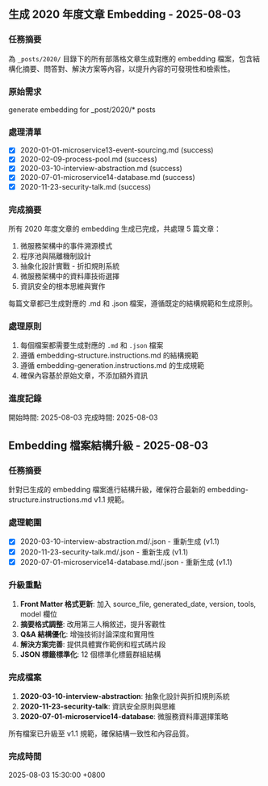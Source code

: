 ## 生成 2020 年度文章 Embedding - 2025-08-03

### 任務摘要
為 `_posts/2020/` 目錄下的所有部落格文章生成對應的 embedding 檔案，包含結構化摘要、問答對、解決方案等內容，以提升內容的可發現性和檢索性。

### 原始需求
generate embedding for _post/2020/* posts

### 處理清單
- [x] 2020-01-01-microservice13-event-sourcing.md (success)
- [x] 2020-02-09-process-pool.md (success)
- [x] 2020-03-10-interview-abstraction.md (success)
- [x] 2020-07-01-microservice14-database.md (success)
- [x] 2020-11-23-security-talk.md (success)

### 完成摘要
所有 2020 年度文章的 embedding 生成已完成，共處理 5 篇文章：
1. 微服務架構中的事件溯源模式
2. 程序池與隔離機制設計
3. 抽象化設計實戰 - 折扣規則系統
4. 微服務架構中的資料庫技術選擇
5. 資訊安全的根本思維與實作

每篇文章都已生成對應的 .md 和 .json 檔案，遵循既定的結構規範和生成原則。

### 處理原則
1. 每個檔案都需要生成對應的 `.md` 和 `.json` 檔案
2. 遵循 embedding-structure.instructions.md 的結構規範
3. 遵循 embedding-generation.instructions.md 的生成規範
4. 確保內容基於原始文章，不添加額外資訊

### 進度記錄
開始時間: 2025-08-03
完成時間: 2025-08-03

## Embedding 檔案結構升級 - 2025-08-03

### 任務摘要
針對已生成的 embedding 檔案進行結構升級，確保符合最新的 embedding-structure.instructions.md v1.1 規範。

### 處理範圍
- [x] 2020-03-10-interview-abstraction.md/.json - 重新生成 (v1.1)
- [x] 2020-11-23-security-talk.md/.json - 重新生成 (v1.1)  
- [x] 2020-07-01-microservice14-database.md/.json - 重新生成 (v1.1)

### 升級重點
1. **Front Matter 格式更新**: 加入 source_file, generated_date, version, tools, model 欄位
2. **摘要格式調整**: 改用第三人稱敘述，提升客觀性
3. **Q&A 結構優化**: 增強技術討論深度和實用性
4. **解決方案完善**: 提供具體實作範例和程式碼片段
5. **JSON 標籤標準化**: 12 個標準化標籤群組結構

### 完成檔案
1. **2020-03-10-interview-abstraction**: 抽象化設計與折扣規則系統
2. **2020-11-23-security-talk**: 資訊安全原則與思維
3. **2020-07-01-microservice14-database**: 微服務資料庫選擇策略

所有檔案已升級至 v1.1 規範，確保結構一致性和內容品質。

### 完成時間
2025-08-03 15:30:00 +0800